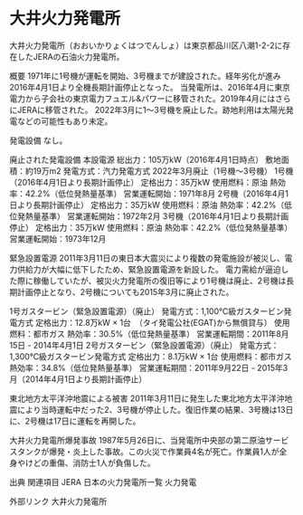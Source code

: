 # 大井火力発電所

大井火力発電所（おおいかりょくはつでんしょ）は東京都品川区八潮1-2-2に存在したJERAの石油火力発電所。

概要
1971年に1号機が運転を開始、3号機までが建設された。経年劣化が進み2016年4月1日より全機長期計画停止となった。
当発電所は、2016年4月に東京電力から子会社の東京電力フュエル&パワーに移管された。2019年4月にはさらにJERAに移管された。
2022年3月に1～3号機を廃止した。跡地利用は太陽光発電などの可能性もあり未定。

発電設備
なし。

廃止された発電設備
本設電源
総出力：105万kW（2016年4月1日時点）
敷地面積：約19万m2
発電方式：汽力発電方式
2022年3月廃止（1号機～3号機）
1号機（2016年4月1日より長期計画停止）
定格出力：35万kW
使用燃料：原油
熱効率：42.2%（低位発熱量基準）
営業運転開始：1971年8月
2号機（2016年4月1日より長期計画停止）
定格出力：35万kW
使用燃料：原油
熱効率：42.2%（低位発熱量基準）
営業運転開始：1972年2月
3号機（2016年4月1日より長期計画停止）
定格出力：35万kW
使用燃料：原油
熱効率：42.2%（低位発熱量基準）
営業運転開始：1973年12月

緊急設置電源
2011年3月11日の東日本大震災により複数の発電施設が被災し、電力供給力が大幅に低下したため、緊急設置電源を新設した。
電力需給が逼迫した際に稼働していたが、被災火力発電所の復旧等により1号機は廃止、2号機は長期計画停止となり、2号機についても2015年3月に廃止された。

1号ガスタービン（緊急設置電源）（廃止）
発電方式：1,100℃級ガスタービン発電方式
定格出力：12.8万kW × 1台　（タイ発電公社(EGAT)から無償貸与）
使用燃料：都市ガス
熱効率：30.5%（低位発熱量基準）
営業運転期間：2011年8月15日 - 2014年4月1日
2号ガスタービン（緊急設置電源）（廃止）
発電方式：1,300℃級ガスタービン発電方式
定格出力：8.1万kW × 1台
使用燃料：都市ガス
熱効率：34.8%（低位発熱量基準）
営業運転期間：2011年9月22日 - 2015年3月（2014年4月1日より長期計画停止）

東北地方太平洋沖地震による被害
2011年3月11日に発生した東北地方太平洋沖地震により当時運転中だった2、3号機が停止した。復旧作業の結果、3号機は13日に、2号機は17日に運転を再開した。

大井火力発電所爆発事故
1987年5月26日に、当発電所中央部の第二原油サービスタンクが爆発・炎上した事故。この火災で作業員4名が死亡。作業員1人が全身やけどの重傷、消防士1人が負傷した。

出典
関連項目
JERA
日本の火力発電所一覧
火力発電

外部リンク
大井火力発電所